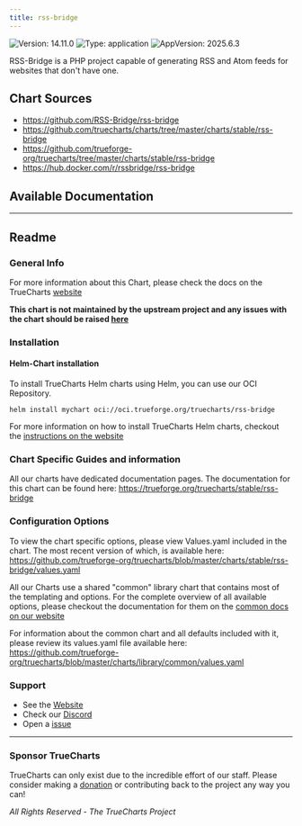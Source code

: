 ```yaml
---
title: rss-bridge
---
```


![Version: 14.11.0](https://img.shields.io/badge/Version-14.11.0-informational?style=flat-square) ![Type: application](https://img.shields.io/badge/Type-application-informational?style=flat-square) ![AppVersion: 2025.6.3](https://img.shields.io/badge/AppVersion-2025.6.3-informational?style=flat-square)

RSS-Bridge is a PHP project capable of generating RSS and Atom feeds for websites that don't have one.

## Chart Sources

- https://github.com/RSS-Bridge/rss-bridge
- https://github.com/truecharts/charts/tree/master/charts/stable/rss-bridge
- https://github.com/trueforge-org/truecharts/tree/master/charts/stable/rss-bridge
- https://hub.docker.com/r/rssbridge/rss-bridge

## Available Documentation



---

## Readme


### General Info

For more information about this Chart, please check the docs on the TrueCharts [website](https://trueforge.org/truecharts/stable/rss-bridge)

**This chart is not maintained by the upstream project and any issues with the chart should be raised [here](https://github.com/trueforge-org/truecharts/issues/new/choose)**

### Installation

#### Helm-Chart installation

To install TrueCharts Helm charts using Helm, you can use our OCI Repository.

`helm install mychart oci://oci.trueforge.org/truecharts/rss-bridge`

For more information on how to install TrueCharts Helm charts, checkout the [instructions on the website](https://trueforge.org/truecharts/guides/)

### Chart Specific Guides and information

All our charts have dedicated documentation pages.
The documentation for this chart can be found here:
https://trueforge.org/truecharts/stable/rss-bridge

### Configuration Options

To view the chart specific options, please view Values.yaml included in the chart.
The most recent version of which, is available here: https://github.com/trueforge-org/truecharts/blob/master/charts/stable/rss-bridge/values.yaml

All our Charts use a shared "common" library chart that contains most of the templating and options.
For the complete overview of all available options, please checkout the documentation for them on the [common docs on our website](https://trueforge.org/truecharts-common/)

For information about the common chart and all defaults included with it, please review its values.yaml file available here: https://github.com/trueforge-org/truecharts/blob/master/charts/library/common/values.yaml

### Support

- See the [Website](https://truecharts.org)
- Check our [Discord](https://discord.gg/tVsPTHWTtr)
- Open a [issue](https://github.com/trueforge-org/truecharts/issues/new/choose)

---

### Sponsor TrueCharts

TrueCharts can only exist due to the incredible effort of our staff.
Please consider making a [donation](https://trueforge.org/general/sponsor/) or contributing back to the project any way you can!

_All Rights Reserved - The TrueCharts Project_
